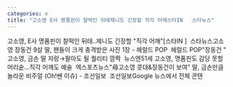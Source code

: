 ```yaml
---
categories: e
title: "고소영 E사 명품핀이 찰떡인 뒤태제니도 긴장할 직각 어깨스타IN   스타뉴스"
---
```

고소영, E사 명품핀이 찰떡인 뒤태..제니도 긴장할 "직각 어깨"[스타IN ]&nbsp;&nbsp;스타뉴스고소영 장동건 9살 딸, 팬들이 크게 충격받은 사진 1장 - 헤럴드 POP&nbsp;&nbsp;헤럴드 POP"장동건 " 고소영, 금손 딸 자랑→팔아도 될 퀄리티 깜짝&nbsp;&nbsp;뉴스엔51세 고소영, 명품핀도 감당 못할 머리숱…직각 어깨도 예술&nbsp;&nbsp;엑스포츠뉴스"母고소영 콧대&장동건이 보여" 딸, 금손만큼 놀라운 비주얼 (Oh!쎈 이슈) - 조선일보&nbsp;&nbsp;조선일보Google 뉴스에서 전체 콘텐